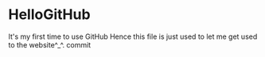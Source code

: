 # HelloGitHub
It's my first time to use GitHub
Hence this file is just used to let me get used to the website^_^.
commit
